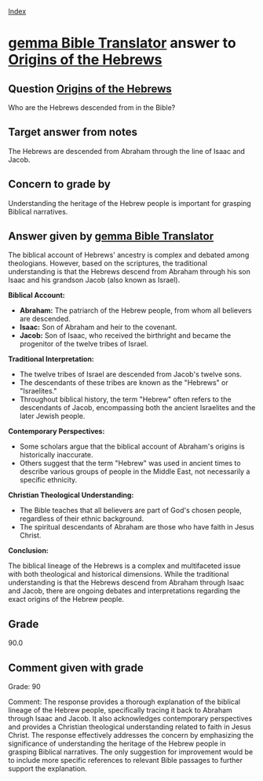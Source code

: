 
[Index](../../index.md)
# [gemma Bible Translator](../../answering_models/gemma_Bible_Translator.md) answer to [Origins of the Hebrews](../../questions/Origins_of_the_Hebrews.md)

## Question [Origins of the Hebrews](../../questions/Origins_of_the_Hebrews.md)
Who are the Hebrews descended from in the Bible?

## Target answer from notes
The Hebrews are descended from Abraham through the line of Isaac and Jacob.

## Concern to grade by
Understanding the heritage of the Hebrew people is important for grasping Biblical narratives.

## Answer given by [gemma Bible Translator](../../answering_models/gemma_Bible_Translator.md)
The biblical account of Hebrews' ancestry is complex and debated among theologians. However, based on the scriptures, the traditional understanding is that the Hebrews descend from Abraham through his son Isaac and his grandson Jacob (also known as Israel).

**Biblical Account:**

* **Abraham:** The patriarch of the Hebrew people, from whom all believers are descended.
* **Isaac:** Son of Abraham and heir to the covenant.
* **Jacob:** Son of Isaac, who received the birthright and became the progenitor of the twelve tribes of Israel.

**Traditional Interpretation:**

* The twelve tribes of Israel are descended from Jacob's twelve sons.
* The descendants of these tribes are known as the "Hebrews" or "Israelites."
* Throughout biblical history, the term "Hebrew" often refers to the descendants of Jacob, encompassing both the ancient Israelites and the later Jewish people.

**Contemporary Perspectives:**

* Some scholars argue that the biblical account of Abraham's origins is historically inaccurate.
* Others suggest that the term "Hebrew" was used in ancient times to describe various groups of people in the Middle East, not necessarily a specific ethnicity.

**Christian Theological Understanding:**

* The Bible teaches that all believers are part of God's chosen people, regardless of their ethnic background.
* The spiritual descendants of Abraham are those who have faith in Jesus Christ.

**Conclusion:**

The biblical lineage of the Hebrews is a complex and multifaceted issue with both theological and historical dimensions. While the traditional understanding is that the Hebrews descend from Abraham through Isaac and Jacob, there are ongoing debates and interpretations regarding the exact origins of the Hebrew people.

## Grade
90.0

## Comment given with grade
Grade: 90

Comment: The response provides a thorough explanation of the biblical lineage of the Hebrew people, specifically tracing it back to Abraham through Isaac and Jacob. It also acknowledges contemporary perspectives and provides a Christian theological understanding related to faith in Jesus Christ. The response effectively addresses the concern by emphasizing the significance of understanding the heritage of the Hebrew people in grasping Biblical narratives. The only suggestion for improvement would be to include more specific references to relevant Bible passages to further support the explanation.
